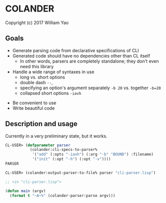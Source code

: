 # COLANDER

Copyright (c) 2017 William Yao

## Goals

+ Generate parsing code from declarative specifications of CLI
+ Generated code should have no dependencies other than CL itself
  * In other words, parsers are completely standalone; they don't even need this library
+ Handle a wide range of syntaxes in use
  * long vs. short options
  * double dash `--`,
  * specifying an option's argument separately `-b 20` vs. together `-b=20`
  * collapsed short options `-iavh`
* Be convenient to use
* Write beautiful code

## Description and usage

Currently in a very preliminary state, but it works.

```lisp
CL-USER> (defparameter parser
           (colander:cli-specs-to-parser%
            '("add" (:opts "-iavh") (:arg "-b" "BOUND") :filename)
            '("init" (:opt "-h") (:opt "-v"))))
PARSER

CL-USER> (colander:output-parser-to-file% parser "cli-parser.lisp")
```

```lisp
;; <in "cli-parser.lisp">

(defun main (argv)
  (format t "~A~%" (colander-parser:parse argv)))
```
